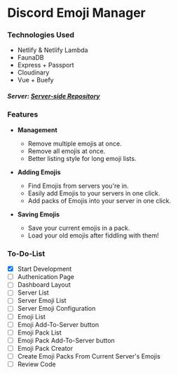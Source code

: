 # Discord Emoji Manager

### Technologies Used

* Netlify & Netlify Lambda
* FaunaDB
* Express + Passport
* Cloudinary
* Vue + Buefy



##### Server: [Server-side Repository](https://github.com/yeno-team/discord-emoji-manager-server)

### Features

* **Management**
  * Remove multiple emojis at once.
  * Remove all emojis at once.
  * Better listing style for long emoji lists.
  
* **Adding Emojis**
  * Find Emojis from servers you're in.
  * Easily add Emojis to your servers in one click.
  * Add packs of Emojis into your server in one click.

* **Saving Emojis**
  * Save your current emojis in a pack.
  * Load your old emojis after fiddling with them!


### To-Do-List

- [x] Start Development
- [ ] Authenication Page
- [ ] Dashboard Layout
- [ ] Server List
- [ ] Server Emoji List
- [ ] Server Emoji Configuration
- [ ] Emoji List
- [ ] Emoji Add-To-Server button
- [ ] Emoji Pack List
- [ ] Emoji Pack Add-To-Server button
- [ ] Emoji Pack Creator
- [ ] Create Emoji Packs From Current Server's Emojis
- [ ] Review Code
